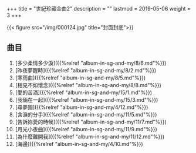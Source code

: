 +++
title = "世紀珍藏金曲2"
description = ""
lastmod = 2019-05-06
weight = 3
+++

{{< figure src="/img/000124.jpg" title="封面封底">}}


## 曲目

1. [多少柔情多少淚]({{%relref "album-in-sg-and-my/8/6.md"%}}) 
2. [昨夜夢醒時]({{%relref "album-in-sg-and-my/8/2.md"%}}) 
3. [寒雨曲]({{%relref "album-in-sg-and-my/8/5.md"%}}) 
4. [相見不如懷念]({{%relref "album-in-sg-and-my/8/8.md"%}}) 
5. [愛的苦酒]({{%relref "album-in-sg-and-my/15/1.md"%}}) 
6. [我倆在一起]({{%relref "album-in-sg-and-my/15/3.md"%}}) 
7. [尋夢園]({{%relref "album-in-sg-and-my/4/12.md"%}}) 
8. [含淚的分手]({{%relref "album-in-sg-and-my/11/5.md"%}}) 
9. [告訴妳愛的時候]({{%relref "album-in-sg-and-my/11/7.md"%}}) 
10. [月光小夜曲]({{%relref "album-in-sg-and-my/11/9.md"%}}) 
11. [為什麼離開我]({{%relref "album-in-sg-and-my/11/12.md"%}}) 
12. [海邊]({{%relref "album-in-sg-and-my/4/10.md"%}}) 
